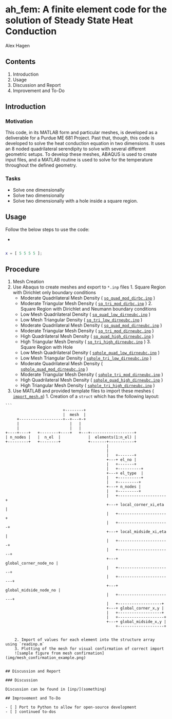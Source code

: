 # ah_fem: A finite element code for the solution of Steady State Heat Conduction
Alex Hagen

## Contents

1.  Introduction
2.  Usage
3.  Discussion and Report
4.  Improvement and To-Do

## Introduction

### Motivation

This code, in its MATLAB form and particular meshes, is developed as a deliverable for a Purdue ME 681 Project.  Past that, though, this code is developed to solve the heat conduction equation in two dimensions.  It uses an 8 noded quadrilateral serendipity to solve with several different geometric setups.  To develop these meshes, ABAQUS is used to create input files, and a MATLAB routine is used to solve for the temperature throughout the defined geometry.

### Tasks

- Solve one dimensionally
- Solve two dimensionally
- Solve two dimensionally with a hole inside a square region.

## Usage

Follow the below steps to use the code:

-

```matlab

x = [ 5 5 5 5 ];

```

## Procedure

1. Mesh Creation
  1.  Use Abaqus to create meshes and export to `*.inp` files
    1. Square Region with Dirichlet only boundary conditions
      * Moderate Quadrilateral Mesh Density ( [`sq_quad_mod_dirbc.inp`](inp/sq_quad_mod_dirbc.inp) )
      * Moderate Triangular Mesh Density ( [`sq_tri_mod_dirbc.inp`](inp/sq_tri_mod_dirbc.inp) )
    2. Square Region with Dirichlet and Neumann boundary conditions
      * Low Mesh Quadrilateral Density ( [`sq_quad_low_dirneubc.inp`](inp/sq_quad_low_dirneubc.inp) )
      * Low Mesh Triangular Density ( [`sq_tri_low_dirneubc.inp`](inp/sq_tri_low_dirneubc.inp) )
      * Moderate Quadrilateral Mesh Density ( [`sq_quad_mod_dirneubc.inp`](inp/sq_quad_mod_dirneubc.inp) )
      * Moderate Triangular Mesh Density ( [`sq_tri_mod_dirneubc.inp`](inp/sq_tri_mod_dirneubc.inp) )
      * High Quadrilateral Mesh Density ( [`sq_quad_high_dirneubc.inp`](inp/sq_quad_high_dirneubc.inp) )
      * High Triangular Mesh Density ( [`sq_tri_high_dirneubc.inp`](inp/sq_tri_high_dirneubc.inp) )
    3. Square Region with Hole
      * Low Mesh Quadrilateral Density ( [`sqhole_quad_low_dirneubc.inp`](inp/sqhole_quad_low_dirneubc.inp) )
      * Low Mesh Triangular Density ( [`sqhole_tri_low_dirneubc.inp`](inp/sqhole_tri_low_dirneubc.inp) )
      * Moderate Quadrilateral Mesh Density ( [`sqhole_quad_mod_dirneubc.inp`](inp/sqhole_quad_mod_dirneubc.inp) )
      * Moderate Triangular Mesh Density ( [`sqhole_tri_mod_dirneubc.inp`](inp/sqhole_tri_mod_dirneubc.inp) )
      * High Quadrilateral Mesh Density ( [`sqhole_quad_high_dirneubc.inp`](inp/sqhole_quad_high_dirneubc.inp) )
      * High Triangular Mesh Density ( [`sqhole_tri_high_dirneubc.inp`](inp/sqhole_tri_high_dirneubc.inp) )
  2.  Use MATLAB and provided template files to import these meshes ( [`import_mesh.m`](import_mesh.m))
  	1.  Creation of a `struct` which has the following layout:

  	```
	                         +--------+                                       
	                         |  mesh  |                                       
	     +-------------------+--+---+-+                                       
	     |                      |   |                                         
	     |                      |   |                                         
	+----+----+   +--------+----+   +---+-------------------+                 
	| n_nodes |   |  n_el  |            |  elements(1:n_el) |                 
	+---------+   +--------+            +-------+-----------+                 
	                                            |                             
	                                            |                             
	                                            |   +-------+                 
	                                            +---+ el_no |                 
	                                            |   +-------+                 
	                                            |   +----------+              
	                                            +---+ el_type  |              
	                                            |   +----------+              
	                                            |   +---------+               
	                                            +---+ n_nodes |               
	                                            |   +---------+               
	                                            |   +---------------------+   
	                                            +---+ local_corner_xi,eta |   
	                                            |   +---------------------+   
	                                            |   +----------------------+  
	                                            +---+ local_midside_xi,eta |  
	                                            |   +----------------------+  
	                                            |   +-----------------------+ 
	                                            +---+ global_corner_node_no | 
	                                            |   +-----------------------+ 
	                                            |   +------------------------+
	                                            +---+ global_midside_node_no |
	                                            |   +------------------------+
	                                            |   +-------------------+     
	                                            +---+ global_corner_x,y |     
	                                            |   +-------------------+     
	                                            |   +--------------------+    
	                                            +---+ global_midside_x,y |    
	                                                +--------------------+    
```

	2. Import of values for each element into the structure array using `readinp.m`
	3. Plotting of the mesh for visual confirmation of correct import
	![sample figure from mesh confirmation](img/mesh_confirmation_example.png)


## Discussion and Report

### Discussion

Discussion can be found in [inp/](something)

## Improvement and To-Do

- [ ] Port to Python to allow for open-source development
- [ ] continued to-dos